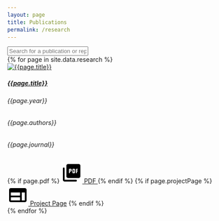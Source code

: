 ```yaml
---
layout: page
title: Publications
permalink: /research
---
```


<div class="search-div">
  <input class="form-control form-control-md" type="text" id="searchInput" onkeyup="searchProjects()" placeholder="Search for a publication or report">
</div>

<div class="research">
  {% for page in site.data.research %}
    <div class="research-item row">
      <div class="img-div-research col">
          <a href="{{ page.projectPage }}" target="_blank">
            <img src="assets/{{ page.image }}" class="img-fluid" alt="{{page.title}}">
          </a>
      </div>
      <div class="content-div-research col">
          <div class="title-year">
            <div class="research-title-div">
              <a href="{{ page.projectPage }}" target="_blank">
                <h5 class="card-title research-title"> {{page.title}}</h5>
              </a>
            </div>
            <div class="research-year-div">
              <h6 class="research-year">{{page.year}}</h6>
            </div>
          </div>
          <h6 class="research-authors">{{page.authors}}</h6>
          <h6 class="research-journal">{{page.journal}}</h6>
          <div class="research-resources">
            {% if page.pdf %}
              <a class="research-icon" href="{{page.pdf}}">
                <img class="icon-svg" src="/assets/images/icons/material-ui/pdf-small.svg"/> PDF </a>
            {% endif %}
            {% if page.projectPage %}
              <a class="research-icon" href="{{page.projectPage}}">
              <img class="icon-svg" src="/assets/images/icons/material-ui/web-small.svg"/> Project Page</a>
            {% endif %}
          </div>
      </div>
    </div>
  {% endfor %}
</div>
